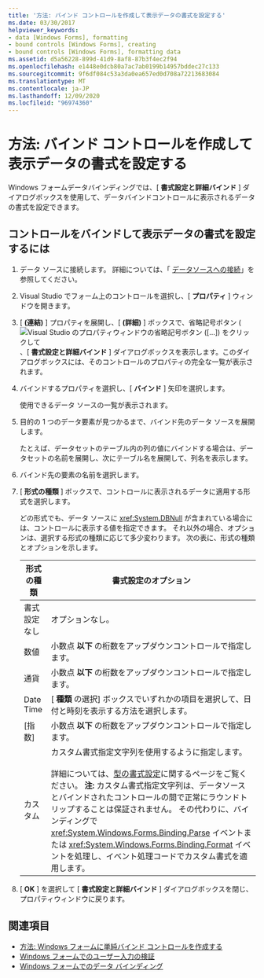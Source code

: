 ```yaml
---
title: '方法: バインド コントロールを作成して表示データの書式を設定する'
ms.date: 03/30/2017
helpviewer_keywords:
- data [Windows Forms], formatting
- bound controls [Windows Forms], creating
- bound controls [Windows Forms], formatting data
ms.assetid: d5a56228-899d-41d9-8af8-87b3f4ec2f94
ms.openlocfilehash: e1448e0dcb80a7ac7ab0199b14957bddec27c133
ms.sourcegitcommit: 9f6df084c53a3da0ea657ed0d708a72213683084
ms.translationtype: MT
ms.contentlocale: ja-JP
ms.lasthandoff: 12/09/2020
ms.locfileid: "96974360"
---
```

# <a name="how-to-create-a-bound-control-and-format-the-displayed-data"></a>方法: バインド コントロールを作成して表示データの書式を設定する

Windows フォームデータバインディングでは、[ **書式設定と詳細バインド** ] ダイアログボックスを使用して、データバインドコントロールに表示されるデータの書式を設定できます。

## <a name="to-bind-a-control-and-format-the-displayed-data"></a>コントロールをバインドして表示データの書式を設定するには

1. データ ソースに接続します。 詳細については、「 [データソースへの接続](/dotnet/framework/data/adonet/connecting-to-a-data-source)」を参照してください。

2. Visual Studio でフォーム上のコントロールを選択し、[ **プロパティ** ] ウィンドウを開きます。

3. [ **(連結)** ] プロパティを展開し、[ **(詳細)** ] ボックスで、省略記号ボタン ( ![ Visual Studio のプロパティウィンドウの省略記号ボタン ([...]) をクリックして ](./media/how-to-create-a-bound-control-and-format-the-displayed-data/visual-studio-ellipsis-button.png) 、[ **書式設定と詳細バインド** ] ダイアログボックスを表示します。このダイアログボックスには、そのコントロールのプロパティの完全な一覧が表示されます。

4. バインドするプロパティを選択し、[ **バインド** ] 矢印を選択します。

     使用できるデータ ソースの一覧が表示されます。

5. 目的の 1 つのデータ要素が見つかるまで、バインド先のデータ ソースを展開します。

     たとえば、データセットのテーブル内の列の値にバインドする場合は、データセットの名前を展開し、次にテーブル名を展開して、列名を表示します。

6. バインド先の要素の名前を選択します。

7. [ **形式の種類** ] ボックスで、コントロールに表示されるデータに適用する形式を選択します。

     どの形式でも、データ ソースに <xref:System.DBNull> が含まれている場合には、コントロールに表示する値を指定できます。 それ以外の場合、オプションは、選択する形式の種類に応じて多少変わります。 次の表に、形式の種類とオプションを示します。

    |形式の種類|書式設定のオプション|
    |-----------------|-----------------------|
    |書式設定なし|オプションなし。|
    |数値|小数点 **以下** の桁数をアップダウンコントロールで指定します。|
    |通貨|小数点 **以下** の桁数をアップダウンコントロールで指定します。|
    |Date Time|[ **種類** の選択] ボックスでいずれかの項目を選択して、日付と時刻を表示する方法を選択します。|
    |[指数]|小数点 **以下** の桁数をアップダウンコントロールで指定します。|
    |カスタム|カスタム書式指定文字列を使用するように指定します。<br /><br /> 詳細については、[型の書式設定](/dotnet/standard/base-types/formatting-types)に関するページをご覧ください。 **注:**  カスタム書式指定文字列は、データソースとバインドされたコントロールの間で正常にラウンドトリップすることは保証されません。 その代わりに、バインディングで <xref:System.Windows.Forms.Binding.Parse> イベントまたは <xref:System.Windows.Forms.Binding.Format> イベントを処理し、イベント処理コードでカスタム書式を適用します。|

8. [ **OK** ] を選択して [ **書式設定と詳細バインド** ] ダイアログボックスを閉じ、プロパティウィンドウに戻ります。

## <a name="see-also"></a>関連項目

- [方法: Windows フォームに単純バインド コントロールを作成する](how-to-create-a-simple-bound-control-on-a-windows-form.md)
- [Windows フォームでのユーザー入力の検証](user-input-validation-in-windows-forms.md)
- [Windows フォームでのデータ バインディング](windows-forms-data-binding.md)
